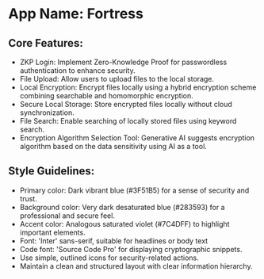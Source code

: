 # **App Name**: Fortress

## Core Features:

- ZKP Login: Implement Zero-Knowledge Proof for passwordless authentication to enhance security.
- File Upload: Allow users to upload files to the local storage.
- Local Encryption: Encrypt files locally using a hybrid encryption scheme combining searchable and homomorphic encryption.
- Secure Local Storage: Store encrypted files locally without cloud synchronization.
- File Search: Enable searching of locally stored files using keyword search.
- Encryption Algorithm Selection Tool: Generative AI suggests encryption algorithm based on the data sensitivity using AI as a tool.

## Style Guidelines:

- Primary color: Dark vibrant blue (#3F51B5) for a sense of security and trust.
- Background color: Very dark desaturated blue (#283593) for a professional and secure feel.
- Accent color: Analogous saturated violet (#7C4DFF) to highlight important elements.
- Font: 'Inter' sans-serif, suitable for headlines or body text
- Code font: 'Source Code Pro' for displaying cryptographic snippets.
- Use simple, outlined icons for security-related actions.
- Maintain a clean and structured layout with clear information hierarchy.